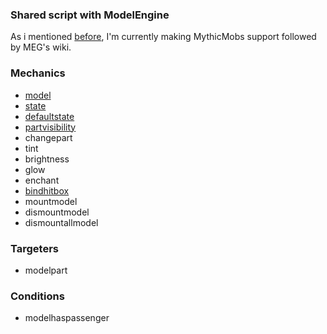 ### Shared script with ModelEngine
As i mentioned [before](https://github.com/toxicity188/BetterModel/wiki/ModelEngine-compatibility), I'm currently making MythicMobs support followed by MEG's wiki.

### Mechanics
- [model](https://github.com/toxicity188/BetterModel/wiki/Mechanic-%E2%80%90-model)
- [state](https://github.com/toxicity188/BetterModel/wiki/Mechanic-%E2%80%90-state)
- [defaultstate](https://github.com/toxicity188/BetterModel/wiki/Mechanic-%E2%80%90-defaultstate)
- [partvisibility](https://github.com/toxicity188/BetterModel/wiki/Mechanic-%E2%80%90-partvisibility)
- changepart
- tint
- brightness
- glow
- enchant
- [bindhitbox](https://github.com/toxicity188/BetterModel/wiki/Mechanic-%E2%80%90-bindhitbox)
- mountmodel
- dismountmodel
- dismountallmodel

### Targeters
- modelpart

### Conditions
- modelhaspassenger